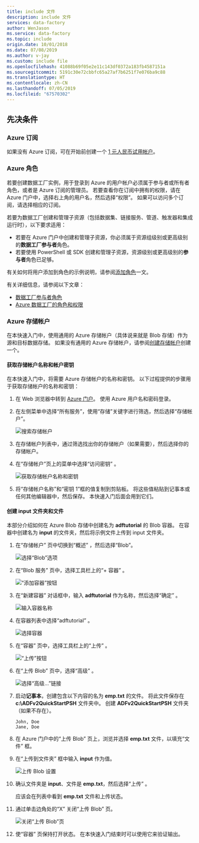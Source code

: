 ```yaml
---
title: include 文件
description: include 文件
services: data-factory
author: WenJason
ms.service: data-factory
ms.topic: include
origin.date: 10/01/2018
ms.date: 07/08/2019
ms.author: v-jay
ms.custom: include file
ms.openlocfilehash: 41088b69f05e2e11c143df0372a183fb4587151a
ms.sourcegitcommit: 5191c30e72cbbfc65a27af7b6251f7e076ba9c88
ms.translationtype: HT
ms.contentlocale: zh-CN
ms.lasthandoff: 07/05/2019
ms.locfileid: "67570302"
---
```

## <a name="prerequisites"></a>先决条件

### <a name="azure-subscription"></a>Azure 订阅
如果没有 Azure 订阅，可在开始前创建一个 [1 元人民币试用帐户](https://www.azure.cn/zh-cn/pricing/1rmb-trial-full/?form-type=identityauth)。

### <a name="azure-roles"></a>Azure 角色
若要创建数据工厂实例，用于登录到 Azure 的用户帐户必须属于参与者或所有者角色，或者是 Azure 订阅的管理员。    若要查看你在订阅中拥有的权限，请在 Azure 门户中，选择右上角的用户名，然后选择“权限”。  如果可以访问多个订阅，请选择相应的订阅。 

若要为数据工厂创建和管理子资源（包括数据集、链接服务、管道、触发器和集成运行时），以下要求适用：
- 若要在 Azure 门户中创建和管理子资源，你必须属于资源组级别或更高级别的**数据工厂参与者**角色。
- 若要使用 PowerShell 或 SDK 创建和管理子资源，资源级别或更高级别的**参与者**角色已足够。

有关如何将用户添加到角色的示例说明，请参阅[添加角色](https://docs.azure.cn/zh-cn/billing/billing-add-change-azure-subscription-administrator)一文。

有关详细信息，请参阅以下文章：
- [数据工厂参与者角色](../articles/role-based-access-control/built-in-roles.md)
- [Azure 数据工厂的角色和权限](../articles/data-factory/concepts-roles-permissions.md)

### <a name="azure-storage-account"></a>Azure 存储帐户
在本快速入门中，使用通用的 Azure 存储帐户（具体说来就是 Blob 存储）作为源和目标数据存储。   如果没有通用的 Azure 存储帐户，请参阅[创建存储帐户](../articles/storage/common/storage-quickstart-create-account.md)创建一个。 

#### <a name="get-the-storage-account-name-and-account-key"></a>获取存储帐户名称和帐户密钥
在本快速入门中，将需要 Azure 存储帐户的名称和密钥。 以下过程提供的步骤用于获取存储帐户的名称和密钥： 

1. 在 Web 浏览器中转到 [Azure 门户](https://portal.azure.cn)。 使用 Azure 用户名和密码登录。 
2. 在左侧菜单中选择“所有服务”，使用“存储”关键字进行筛选，然后选择“存储帐户”。   

   ![搜索存储帐户](media/data-factory-quickstart-prerequisites/search-storage-account.png)
3. 在存储帐户列表中，通过筛选找出你的存储帐户（如果需要），然后选择你的存储帐户。 
4. 在“存储帐户”页上的菜单中选择“访问密钥”   。

   ![获取存储帐户名称和密钥](media/data-factory-quickstart-prerequisites/storage-account-name-key.png)
5. 将“存储帐户名称”和“密钥 1”框的值复制到剪贴板。   将这些值粘贴到记事本或任何其他编辑器中，然后保存。 本快速入门后面会用到它们。   

#### <a name="create-the-input-folder-and-files"></a>创建 input 文件夹和文件
本部分介绍如何在 Azure Blob 存储中创建名为 **adftutorial** 的 Blob 容器。 在容器中创建名为 **input** 的文件夹，然后将示例文件上传到 input 文件夹。 

1. 在“存储帐户”  页中切换到“概述”  ，然后选择“Blob”。  

   ![选择“Blob”选项](media/data-factory-quickstart-prerequisites/select-blobs.png)
2. 在“Blob 服务”  页中，选择工具栏上的“+ 容器”  。 

   ![“添加容器”按钮](media/data-factory-quickstart-prerequisites/add-container-button.png)    
3. 在“新建容器”  对话框中，输入 **adftutorial** 作为名称，然后选择“确定”  。 

   ![输入容器名称](media/data-factory-quickstart-prerequisites/new-container-dialog.png)
4. 在容器列表中选择“adftutorial”  。 

   ![选择容器](media/data-factory-quickstart-prerequisites/select-adftutorial-container.png)
5. 在“容器”  页中，选择工具栏上的“上传”  。  

   ![“上传”按钮](media/data-factory-quickstart-prerequisites/upload-toolbar-button.png)
6. 在“上传 Blob”  页中，选择“高级”  。

   ![选择“高级...”链接](media/data-factory-quickstart-prerequisites/upload-blob-advanced.png)
7. 启动**记事本**，创建包含以下内容的名为 **emp.txt** 的文件。 将此文件保存在 **c:\ADFv2QuickStartPSH** 文件夹中。 创建 **ADFv2QuickStartPSH** 文件夹（如果不存在）。
    
   ```
   John, Doe
   Jane, Doe
   ```    
8. 在 Azure 门户中的“上传 Blob”  页上，浏览并选择 **emp.txt** 文件，以填充“文件”  框。 
9. 在“上传到文件夹”  框中输入 **input** 作为值。 

    ![上传 Blob 设置](media/data-factory-quickstart-prerequisites/upload-blob-settings.png)    
10. 确认文件夹是 **input**、文件是 **emp.txt**，然后选择“上传”  。
    
    应该会在列表中看到 **emp.txt** 文件和上传状态。 
12. 通过单击边角处的“X”  关闭“上传 Blob”  页。 

    ![关闭“上传 Blob”页](media/data-factory-quickstart-prerequisites/close-upload-blob.png)
1. 使“容器”  页保持打开状态。 在本快速入门结束时可以使用它来验证输出。